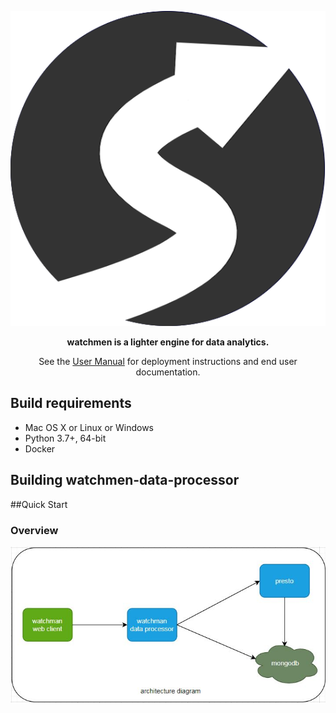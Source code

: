 <p align="center">
    <a href="https://www.watchmen.com/"><img alt="Watchmen Logo" src=".github/homepage.png" /></a>
</p>
<p align="center">
    <b>watchmen is a lighter engine for data analytics.</b>
</p>
<p align="center">
    See the <a href="https://www.watchmen.com/docs/current/">User Manual</a> for deployment instructions and end user documentation.
</p>


## Build requirements

* Mac OS X or Linux or Windows
* Python 3.7+, 64-bit
* Docker

## Building watchmen-data-processor


##Quick Start

### Overview

<p align="center">
<img alt="Architecture Diagram" src=".github/architecture.png" />
</p>
